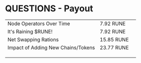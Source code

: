 # QUESTIONS - Payout



|                                    |            |   |
| ---------------------------------- | ---------- | - |
| Node Operators Over Time           | 7.92 RUNE  |   |
| It's Raining $RUNE!                | 7.92 RUNE  |   |
| Net Swapping Rations               | 15.85 RUNE |   |
| Impact of Adding New Chains/Tokens | 23.77 RUNE |   |
|                                    |            |   |
|                                    |            |   |
|                                    |            |   |

